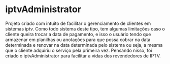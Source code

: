 # iptvAdministrator
Projeto criado com intuito de facilitar o gerenciamento de clientes em sistemas iptv. Como todo sistema deste tipo, tem algumas limitações caso o cliente queira trocar a data de pagamento, e isso o usuário tendo que armazenar em planilhas ou anotações para que possa cobrar na data determinada e renovar na data determinada pelo sistema ou seja, a mesma que o cliente adquiriu o serviço pela primeira vez. Pensando nisso, foi criado o iptvAdministrator para facilitar a vidas dos revendedores de IPTV. 
